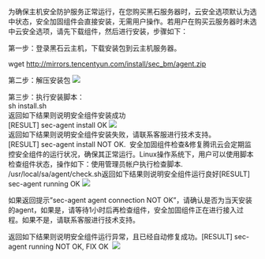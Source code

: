 为确保主机安全防护服务正常运行，在您购买黑石服务器时，云安全选项默认为选中状态，安全加固组件会直接安装，无需用户操作。若用户在购买云服务器时未选中云安全选项，请先下载组件，然后进行安装，步骤如下： 

第一步：登录黑石云主机，下载安装包到云主机服务器。

wget  http://mirrors.tencentyun.com/install/sec_bm/agent.zip 

第二步：解压安装包 ![](https://mc.qcloudimg.com/static/img/f63f9ca8a0c433135a78fe9a1d713d3f/image.png)

第三步：执行安装脚本：
<br>sh install.sh 
 <br>返回如下结果则说明安全组件安装成功 <br>[RESULT] sec-agent install OK
![](https://mc.qcloudimg.com/static/img/fa956d910e9650c08d188d4fcbc60c07/image.png) <br>返回如下结果则说明安全组件安装失败，请联系客服进行技术支持。 <br>[RESULT] sec-agent install NOT OK.  
安全加固组件检查&修复腾讯云会定期监控安全组件的运行状况，确保其正常运行。Linux操作系统下，用户可以使用脚本检查组件状态，操作如下：使用管理员帐户执行检查脚本.
/usr/local/sa/agent/check.sh返回如下结果则说明安全组件运行良好[RESULT] sec-agent running OK
![](https://mc.qcloudimg.com/static/img/034deaa067526e5368a164576c434977/image.png)

如果返回提示”sec-agent agent connection NOT OK”，请确认是否为当天安装的agent，如果是，请等待1小时后再检查组件，安全加固组件正在进行接入过程。如果不是，请联系客服进行技术支持。 

返回如下结果则说明安全组件运行异常，且已经自动修复成功。[RESULT] sec-agent running NOT OK, FIX OK 
![](https://mc.qcloudimg.com/static/img/7810b87aa1f409af194a374959847f9e/image.png)

